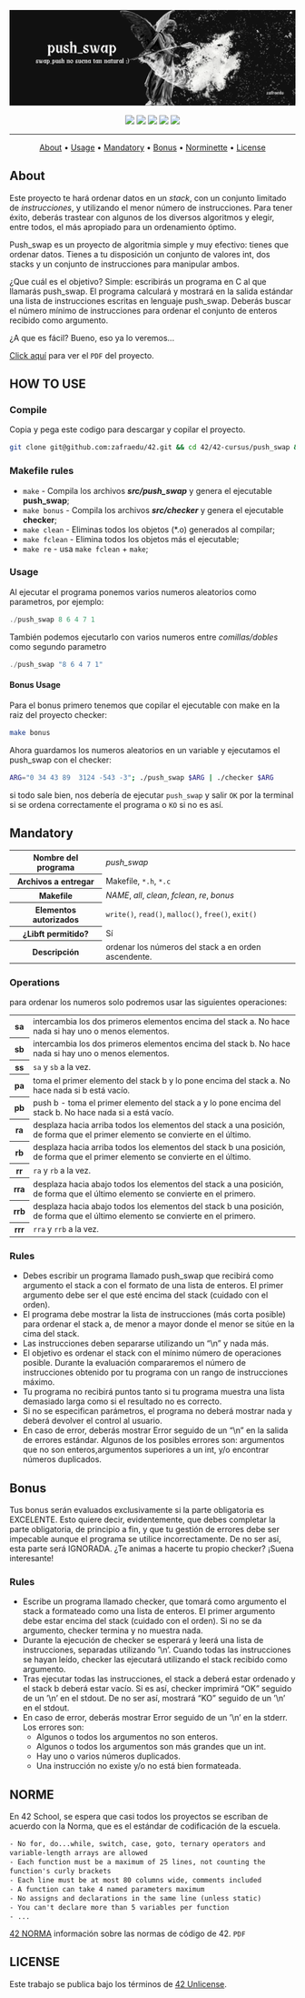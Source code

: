 ![header push_swap](public/header_push_swap.png)

<div align="center">
	<img src="https://img.shields.io/badge/status-finished-success?color=%2300599C&style=flat" />
	<img src="https://img.shields.io/badge/score-125%20%2F%20100-success?color=%2300599C&style=flat" />
	<img src="https://img.shields.io/badge/evaluated-12%20%2F%2009%20%2F%202023-success?color=%2300599C&style=flat" />
	<img src="https://img.shields.io/badge/C-00599C?style=flat&logo=c&logoColor=white" />
	<img src='https://img.shields.io/badge/Málaga-00599C?style=flat&logo=42&logoColor=white'/>
</div>

---

<p align="center">
	<a href="#about">About</a> •
	<a href="#how-to-use">Usage</a> •
	<a href="#mandatory">Mandatory</a> •
	<a href="#bonus">Bonus</a> •
	<a href="#norme">Norminette</a> •
	<a href="#license">License</a>
</p>

## About
Este proyecto te hará ordenar datos en un *stack*, con un conjunto limitado de
*instrucciones*, y utilizando el menor número de instrucciones. Para tener éxito, deberás
trastear con algunos de los diversos algoritmos y elegir, entre todos, el más apropiado
para un ordenamiento óptimo.

Push_swap es un proyecto de algoritmia simple y muy efectivo: tienes que ordenar
datos. Tienes a tu disposición un conjunto de valores int, dos stacks y un conjunto de
instrucciones para manipular ambos.

¿Que cuál es el objetivo? Simple: escribirás un programa en C al que llamarás push_swap.
El programa calculará y mostrará en la salida estándar una lista de instrucciones escritas
en lenguaje push_swap. Deberás buscar el número mínimo de instrucciones para ordenar
el conjunto de enteros recibido como argumento.

¿A que es fácil? Bueno, eso ya lo veremos...

[Click aquí](./public/es_subject.pdf) para ver el `PDF` del proyecto.

## HOW TO USE

### Compile
Copia y pega este codigo para descargar y copilar el proyecto.
```bash
git clone git@github.com:zafraedu/42.git && cd 42/42-cursus/push_swap && make
```
### Makefile rules
- `make` - Compila los archivos ***src/push_swap*** y genera el ejecutable **push_swap**;
- `make bonus` - Compila los archivos ***src/checker*** y genera el ejecutable **checker**;
- `make clean` - Eliminas todos los objetos (*.o) generados al compilar;
- `make fclean` - Elimina todos los objetos más el ejecutable;
- `make re` - usa `make fclean` + `make`;

### Usage
Al ejecutar el programa ponemos varios numeros aleatorios como parametros, por ejemplo:
```c
./push_swap 8 6 4 7 1
```

También podemos ejecutarlo con varios numeros entre *comillas/dobles* como segundo parametro
```c
./push_swap "8 6 4 7 1"
```
#### Bonus Usage
Para el bonus primero tenemos que copilar el ejecutable con make en la raiz del proyecto checker:
```bash
make bonus
```
Ahora guardamos los numeros aleatorios en un variable y ejecutamos el push_swap con el checker:
```bash
ARG="0 34 43 89  3124 -543 -3"; ./push_swap $ARG | ./checker $ARG
```
si todo sale bien, nos debería de ejecutar `push_swap` y salir `OK` por la terminal si se ordena correctamente el programa o `KO` si no es así.

## Mandatory
<table>
  <tr>
    <th>Nombre del programa</th>
    <td><i>push_swap</i></td>
  </tr>
  <tr>
    <th>Archivos a entregar</th>
    <td>Makefile, <code>*.h</code>, <code>*.c</code></td>
  </tr>
  <tr>
    <th>Makefile</th>
    <td><i>NAME</i>, <i>all</i>, <i>clean</i>, <i>fclean</i>, <i>re</i>, <i>bonus</i></td>
  </tr>
  <tr>
    <th>Elementos autorizados</th>
    <td><code>write()</code>, <code>read()</code>, <code>malloc()</code>, <code>free()</code>, <code>exit()</code></td>
  </tr>
  <tr>
    <th>¿Libft permitido?</th>
    <td>Sí</td>
  </tr>
  <tr>
    <th>Descripción</th>
    <td>ordenar los números del stack a en orden ascendente.</td>
  </tr>
</table>

### Operations
para ordenar los numeros solo podremos usar las siguientes operaciones:
<table>
	<tr>
		<th>sa</th>
		<td>intercambia los dos primeros elementos encima del stack a. No hace nada si hay uno o menos elementos.</td>
	</tr>
	<tr>
		<th>sb</th>
		<td>intercambia los dos primeros elementos encima del stack b. No hace nada si hay uno o menos elementos.</td>
	</tr>
	<tr>
		<th>ss</th>
		<td><code>sa</code> y <code>sb</code> a la vez.</td>
	</tr>
	<tr>
		<th>pa</th>
		<td>toma el primer elemento del stack b y lo pone encima del stack a. No hace nada si b está vacío.</td>
	</tr>
	<tr>
		<th>pb</th>
		<td> push b - toma el primer elemento del stack a y lo pone encima del stack b. No hace nada si a está vacío.</td>
	</tr>
	<tr>
		<th>ra</th>
		<td> desplaza hacia arriba todos los elementos del stack a una posición, de forma que el primer elemento se convierte en el último.</td>
	</tr>
	<tr>
		<th>rb</th>
		<td> desplaza hacia arriba todos los elementos del stack b una posición, de forma que el primer elemento se convierte en el último.</td>
	</tr>
	<tr>
		<th>rr</th>
		<td><code>ra</code> y <code>rb</code> a la vez.</td>
	</tr>
	<tr>
		<th>rra</th>
		<td>desplaza hacia abajo todos los elementos del stack a una posición, de forma que el último elemento se convierte en el primero.</td>
	</tr>
	<tr>
		<th>rrb</th>
		<td> desplaza hacia abajo todos los elementos del stack b una posición, de forma que el último elemento se convierte en el primero.</td>
	</tr>
	<tr>
		<th>rrr</th>
		<td><code>rra</code> y <code>rrb</code> a la vez.</td>
	</tr>
</table>

### Rules
- Debes escribir un programa llamado push_swap que recibirá como argumento el stack a con el formato de una lista de enteros. El primer argumento debe ser el que esté encima del stack (cuidado con el orden).
- El programa debe mostrar la lista de instrucciones (más corta posible) para ordenar el stack a, de menor a mayor donde el menor se sitúe en la cima del stack.
- Las instrucciones deben separarse utilizando un “\n” y nada más.
- El objetivo es ordenar el stack con el mínimo número de operaciones posible. Durante la evaluación compararemos el número de instrucciones obtenido por tu programa con un rango de instrucciones máximo.
- Tu programa no recibirá puntos tanto si tu programa muestra una lista demasiado larga como si el resultado no es correcto.
- Si no se especifican parámetros, el programa no deberá mostrar nada y deberá devolver el control al usuario.
- En caso de error, deberás mostrar Error seguido de un “\n” en la salida de errores estándar. Algunos de los posibles errores son: argumentos que no son enteros,argumentos superiores a un int, y/o encontrar números duplicados.

## Bonus
Tus bonus serán evaluados exclusivamente si la parte obligatoria es EXCELENTE.
Esto quiere decir, evidentemente, que debes completar la parte obligatoria, de principio
a fin, y que tu gestión de errores debe ser impecable aunque el programa se utilice
incorrectamente. De no ser así, esta parte será IGNORADA.
¿Te animas a hacerte tu propio checker? ¡Suena interesante!

### Rules
- Escribe un programa llamado checker, que tomará como argumento el stack a formateado como una lista de enteros. El primer argumento debe estar encima del stack (cuidado con el orden). Si no se da argumento, checker termina y no muestra nada.
- Durante la ejecución de checker se esperará y leerá una lista de instrucciones, separadas utilizando ’\n’. Cuando todas las instrucciones se hayan leído, checker las ejecutará utilizando el stack recibido como argumento.
- Tras ejecutar todas las instrucciones, el stack a deberá estar ordenado y el stack b deberá estar vacío. Si es así, checker imprimirá “OK” seguido de un ’\n’ en el stdout. De no ser así, mostrará “KO” seguido de un ’\n’ en el stdout.
- En caso de error, deberás mostrar Error seguido de un ’\n’ en la stderr. Los errores son:
  - Algunos o todos los argumentos no son enteros.
  - Algunos o todos los argumentos son más grandes que un int.
  - Hay uno o varios números duplicados.
  - Una instrucción no existe y/o no está bien formateada.

## NORME
En 42 School, se espera que casi todos los proyectos se escriban de acuerdo con la Norma, que es el estándar de codificación de la escuela.
```
- No for, do...while, switch, case, goto, ternary operators and variable-length arrays are allowed
- Each function must be a maximum of 25 lines, not counting the function's curly brackets
- Each line must be at most 80 columns wide, comments included
- A function can take 4 named parameters maximum
- No assigns and declarations in the same line (unless static)
- You can't declare more than 5 variables per function
- ...
```
[42 NORMA](https://github.com/zafraedu/42/blob/master/public/es_norm.pdf) información sobre las normas de código de 42. `PDF`


## LICENSE
Este trabajo se publica bajo los términos de [42 Unlicense](https://github.com/zafraedu/42/blob/master/LICENSE).
